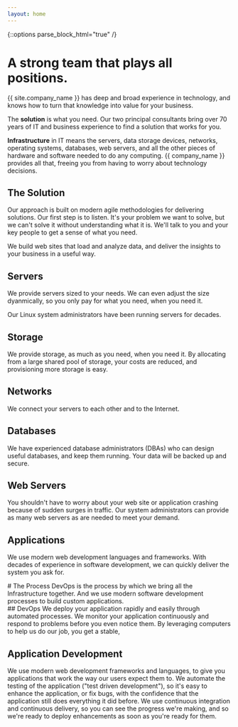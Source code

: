 ```yaml
---
layout: home
---
```

{::options parse_block_html="true" /}

<div class="jumbotron">
  <div class="container">

# A strong team that plays all positions.

{{ site.company_name }} has deep and broad experience in technology, and knows how to turn that knowledge into value for your business.

The __solution__ is what you need. Our two principal consultants
bring over 70 years of IT and business experience
to  find a solution that works for you.

__Infrastructure__ in IT means the servers,
data storage devices,
networks, operating systems, databases, web servers, and all the other pieces of hardware and software needed to do any computing. {{ company_name }} provides all that, freeing you from
having to worry about technology decisions.
  </div>
</div>
<div class="container">
<div class="row">
  <div class="col-md-4">

## The Solution
Our approach is built on modern agile methodologies
for delivering solutions.
Our first step is to listen.
It's your problem we want to solve,
but we can't solve it without understanding what it is.
We'll talk to you and your key people
to get a sense of what you need.


We build web sites that load and analyze data,
and deliver the insights to your business
in a useful way.

## Servers
We provide servers sized to your needs.
We can even adjust the size dyanmically,
so you only pay for what you need,
when you need it.

Our Linux system administrators have been running servers
for decades.

## Storage
We provide storage, as much as you need, when you need it.
By allocating from a large shared pool of storage,
your costs are reduced,
and provisioning more storage is easy.

## Networks
We connect your servers to each other and to the Internet.

## Databases
We have experienced database administrators (DBAs)
who can design useful databases,
and keep them running.
Your data will be backed up and secure.

## Web Servers
You shouldn't have to worry about your web site or application crashing
because of sudden surges in traffic. Our system administrators can
provide as many web servers as are needed to meet your demand.

## Applications
We use modern web development languages and frameworks.
With decades of experience in software development,
we can quickly deliver the system you ask for.
  </div>
</div>
<div class="jumbotron">
  <div class="container">
# The Process
DevOps is the process by which we bring all the Infrastructure together.
And we use modern software development processes to build custom applications.
  </div>
</div>
<div class="row">
  <div class="col-md-4">
## DevOps
We deploy your application rapidly and easily
through automated processes.
We monitor your application continuously
and respond to problems before you even notice them.
By leveraging computers to help us do our job,
you get a stable,

## Application Development
We use modern web development frameworks and languages,
to give you applications that work the way our users expect them to.
We automate the testing of the application
("test driven development"),
so it's easy to enhance the application,
or fix bugs,
with the confidence that the application
still does everything it did before.
We use continuous integration and continuous delivery,
so you can see the progress we're making,
and so we're ready to deploy enhancements
as soon as you're ready for them.
  </div>
</div>
